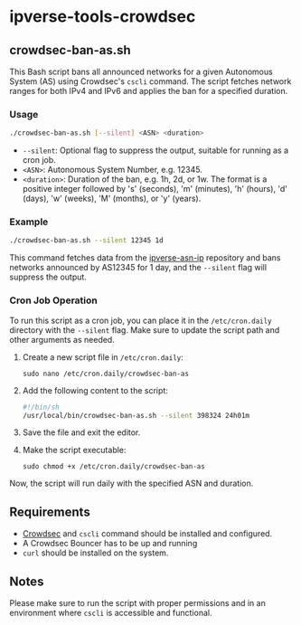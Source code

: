 # ipverse-tools-crowdsec

## crowdsec-ban-as.sh

This Bash script bans all announced networks for a given Autonomous System (AS) using Crowdsec's `cscli` command. The script fetches network ranges for both IPv4 and IPv6 and 
applies the ban for a specified duration.

### Usage

```bash
./crowdsec-ban-as.sh [--silent] <ASN> <duration>
```

- `--silent`: Optional flag to suppress the output, suitable for running as a cron job.
- `<ASN>`: Autonomous System Number, e.g. 12345.
- `<duration>`: Duration of the ban, e.g. 1h, 2d, or 1w. The format is a positive integer followed by 's' (seconds), 'm' (minutes), 'h' (hours), 'd' (days), 'w' (weeks), 'M' 
(months), or 'y' (years).

### Example

```bash
./crowdsec-ban-as.sh --silent 12345 1d
```

This command fetches data from the [ipverse-asn-ip](https://github.com/ipverse/asn-ip) repository and bans networks announced by AS12345 for 1 day, and the `--silent` flag will 
suppress the output.

### Cron Job Operation

To run this script as a cron job, you can place it in the `/etc/cron.daily` directory with the `--silent` flag. Make sure to update the script path and other arguments as needed.

1. Create a new script file in `/etc/cron.daily`:

   ```
   sudo nano /etc/cron.daily/crowdsec-ban-as
   ```

2. Add the following content to the script:

   ```sh
   #!/bin/sh
   /usr/local/bin/crowdsec-ban-as.sh --silent 398324 24h01m
   ```

3. Save the file and exit the editor.

4. Make the script executable:

   ```
   sudo chmod +x /etc/cron.daily/crowdsec-ban-as
   ```

Now, the script will run daily with the specified ASN and duration.

## Requirements

- [Crowdsec](https://crowdsec.net/) and `cscli` command should be installed and configured.
- A Crowdsec Bouncer has to be up and running
- `curl` should be installed on the system.

## Notes

Please make sure to run the script with proper permissions and in an environment where `cscli` is accessible and functional.
